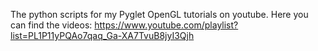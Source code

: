 The python scripts for my Pyglet OpenGL tutorials on youtube.
Here you can find the videos: https://www.youtube.com/playlist?list=PL1P11yPQAo7qaq_Ga-XA7TvuB8jyI3Qjh
